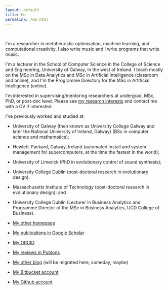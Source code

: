 ```yaml
---
layout: default
title: Me
permalink: /me.html
---
```


<div id="logo">&nbsp;</div>

I'm a researcher in metaheuristic optimisation, machine learning, and
computational creativity. I also write music and I write programs that
write music.

I'm a lecturer in the School of Computer Science in the College of Science and Engineering, University of Galway, in the west of Ireland. I teach mostly on the MSc in Data Analytics and MSc in Artificial Intelligence (classroom and online), and I'm the Programme Directory for the MSc in Artificial Intelligence (online).

I'm interested in supervising/mentoring researchers at undergrad, MSc, PhD, or post-doc level. Please see
[my research interests](/research.html) and contact me with a CV if
interested.


I've previously worked and studied at:

* University of Galway (then known as University College Galway and later the National University of Ireland, Galway) (BSc in computer science
and mathematics);

* Hewlett-Packard, Galway, Ireland (automated install and system
management for supercomputers, at the time the fastest in the world);

* University of Limerick (PhD in evolutionary control of sound
synthesis);

* University College Dublin (post-doctoral research in evolutionary
design);

* Massachusetts Institute of Technology (post-doctoral research in
evolutionary design); and

* University College Dublin (Lecturer in Business Analytics and
  Programme Director of the MSc in Business Analytics, UCD College of
  Business).



* [My other homepage](http://www.skynet.ie/~jmmcd)
* [My publications in Google Scholar](https://scholar.google.com/citations?user=nKNOv8oAAAAJ)
* [My ORCID](https://orcid.org/0000-0002-1402-6995)
* [My reviews in Publons](https://publons.com/author/402776/james-mcdermott)
* [My other blog](http://jamesmichaelmcdermott.blogspot.com) (will
be migrated here, someday, maybe)
* [My Bitbucket account](https://bitbucket.org/jmmcd)
* [My Github account](http://www.github.com/jmmcd)

